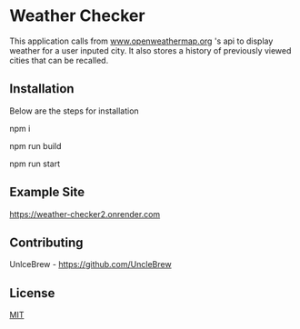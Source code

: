 # Weather Checker

This application calls from www.openweathermap.org 's api to display weather for a user inputed city. It also stores a history of previously viewed cities that can be recalled.

## Installation

Below are the steps for installation

npm i

npm run build

npm run start

## Example Site

https://weather-checker2.onrender.com

## Contributing
UnlceBrew - https://github.com/UncleBrew

## License

[MIT](https://choosealicense.com/licenses/mit/)
